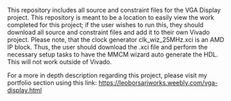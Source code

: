 This repository includes all source and constraint files for the VGA Display project. This repository is meant to be a location to easily view the work completed for this project; if the user wishes to run this,
they should download all source and constraint files and add it to their own Vivado project. Please note, that the clock generator clk_wiz_25MHz.xci is an AMD IP block. Thus, the user should download the .xci file and 
perform the necessary setup tasks to have the MMCM wizard auto generate the HDL. This will not work outside of Vivado. 

For a more in depth description regarding this project, please visit my portfolio section using this link: https://leoborsariworks.weebly.com/vga-display.html
